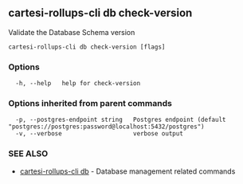 ## cartesi-rollups-cli db check-version

Validate the Database Schema version

```
cartesi-rollups-cli db check-version [flags]
```

### Options

```
  -h, --help   help for check-version
```

### Options inherited from parent commands

```
  -p, --postgres-endpoint string   Postgres endpoint (default "postgres://postgres:password@localhost:5432/postgres")
  -v, --verbose                    verbose output
```

### SEE ALSO

* [cartesi-rollups-cli db](cartesi-rollups-cli_db.md)	 - Database management related commands

